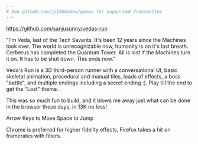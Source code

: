 ```yaml
---
# See github.com/js13kGames/games for supported frontmatter
---
```

https://github.com/sanjusunny/vedas-run


"I'm Veda, last of the Tech Savants. It's been 12 years since the Machines took over. The world is unrecognizable now, humanity is on it's last breath. Cerberus has completed the Quantum Tower. All is lost if the Machines turn it on.
It has to be shut down. This ends now."

Veda's Run is a 3D third-person runner with a conversational UI, basic skeletal animation, procedural and manual tiles, loads of effects, a boss "battle", and multiple endings including a secret ending :). Play till the end to get the "Lost" theme. 

This was so much fun to build, and it blows me away just what can be done in the browser these days, in 13K no less!

Arrow Keys to Move
Space to Jump 

Chrome is preferred for higher fidelity effects, Firefox takes a hit on framerates with filters.